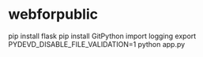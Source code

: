 # webforpublic
pip install flask
pip install GitPython
import logging
export PYDEVD_DISABLE_FILE_VALIDATION=1
python app.py